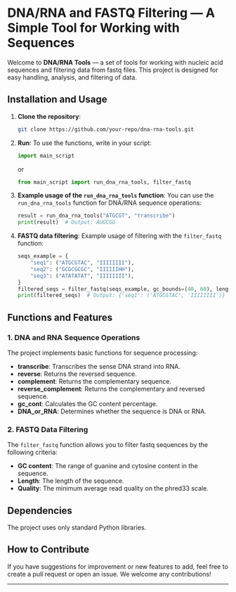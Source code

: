 # DNA/RNA and FASTQ Filtering — A Simple Tool for Working with Sequences

Welcome to **DNA/RNA Tools** — a set of tools for working with nucleic acid sequences and filtering data from fastq files. This project is designed for easy handling, analysis, and filtering of data.

## Installation and Usage

1.  **Clone the repository**:

    ``` bash
    git clone https://github.com/your-repo/dna-rna-tools.git
    ```

2.  **Run**: To use the functions, write in your script:

    ``` python
    import main_script
    ```

    or

    ``` python
    from main_script import run_dna_rna_tools, filter_fastq
    ```

3.  **Example usage of the `run_dna_rna_tools` function**: You can use the `run_dna_rna_tools` function for DNA/RNA sequence operations:

    ``` python
    result = run_dna_rna_tools("ATGCGT", "transcribe")
    print(result)  # Output: AUGCGU
    ```

4.  **FASTQ data filtering**: Example usage of filtering with the `filter_fastq` function:

    ``` python
    seqs_example = {
        "seq1": ("ATGCGTAC", "IIIIIIII"),
        "seq2": ("GCGCGCGC", "IIIIIIHH"),
        "seq3": ("ATATATAT", "IIIIIIII"),
    }
    filtered_seqs = filter_fastq(seqs_example, gc_bounds=(40, 60), length_bounds=(6, 8), quality_threshold=30)
    print(filtered_seqs)  # Output: {'seq1': ('ATGCGTAC', 'IIIIIIII')}
    ```

## Functions and Features

### 1. **DNA and RNA Sequence Operations**

The project implements basic functions for sequence processing:

-   **transcribe**: Transcribes the sense DNA strand into RNA.
-   **reverse**: Returns the reversed sequence.
-   **complement**: Returns the complementary sequence.
-   **reverse_complement**: Returns the complementary and reversed sequence.
-   **gc_cont**: Calculates the GC content percentage.
-   **DNA_or_RNA**: Determines whether the sequence is DNA or RNA.

### 2. **FASTQ Data Filtering**

The `filter_fastq` function allows you to filter fastq sequences by the following criteria: 
-   **GC content**: The range of guanine and cytosine content in the sequence.
-   **Length**: The length of the sequence.
-   **Quality**: The minimum average read quality on the phred33 scale.

## Dependencies

The project uses only standard Python libraries.

## How to Contribute

If you have suggestions for improvement or new features to add, feel free to create a pull request or open an issue. We welcome any contributions!

------------------------------------------------------------------------